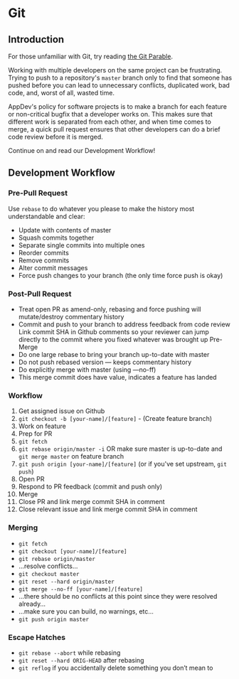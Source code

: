 # Git

## Introduction

For those unfamiliar with Git, try reading [the Git Parable](http://tom.preston-werner.com/2009/05/19/the-git-parable.html).

Working with multiple developers on the same project can be frustrating. Trying to push to a repository's `master` branch only to find that someone has pushed before you can lead to unnecessary conflicts, duplicated work, bad code, and, worst of all, wasted time.

AppDev's policy for software projects is to make a branch for each feature or non-critical bugfix that a developer works on. This makes sure that different work is separated from each other, and when time comes to merge, a quick pull request ensures that other developers can do a brief code review before it is merged.

Continue on and read our Development Workflow!

## Development Workflow

### Pre-Pull Request

Use `rebase` to do whatever you please to make the history most understandable and clear:

* Update with contents of master
* Squash commits together
* Separate single commits into multiple ones
* Reorder commits
* Remove commits
* Alter commit messages
* Force push changes to your branch \(the only time force push is okay\)

### Post-Pull Request

* Treat open PR as amend-only, rebasing and force pushing will mutate/destroy commentary history
* Commit and push to your branch to address feedback from code review Link commit SHA in Github comments so your reviewer can jump directly to the commit where you fixed whatever was brought up Pre-Merge
* Do one large rebase to bring your branch up-to-date with master
* Do not push rebased version — keeps commentary history
* Do explicitly merge with master \(using —no-ff\)
* This merge commit does have value, indicates a feature has landed

### Workflow

1. Get assigned issue on Github
2. `git checkout -b [your-name]/[feature]` - \(Create feature branch\)
3. Work on feature
4. Prep for PR
5. `git fetch`
6. `git rebase origin/master -i` OR make sure master is up-to-date and `git merge master` on feature branch
7. `git push origin [your-name]/[feature]` \(or if you've set upstream, `git push`\)
8. Open PR
9. Respond to PR feedback \(commit and push only\)
10. Merge
11. Close PR and link merge commit SHA in comment
12. Close relevant issue and link merge commit SHA in comment

### Merging

* `git fetch`
* `git checkout [your-name]/[feature]`
* `git rebase origin/master`
* …resolve conflicts…
* `git checkout master`
* `git reset --hard origin/master`
* `git merge --no-ff [your-name]/[feature]`
* …there should be no conflicts at this point since they were resolved already…
* …make sure you can build, no warnings, etc…
* `git push origin master`

### Escape Hatches

* `git rebase --abort` while rebasing
* `git reset --hard ORIG-HEAD` after rebasing
* `git reflog` if you accidentally delete something you don’t mean to

